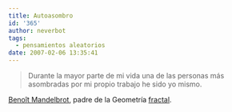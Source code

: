 ```yaml
---
title: Autoasombro
id: '365'
author: neverbot
tags:
  - pensamientos aleatorios
date: 2007-02-06 13:35:41
---
```


> Durante la mayor parte de mi vida una de las personas más asombradas por mi propio trabajo he sido yo mismo.

[Benoît Mandelbrot](http://en.wikipedia.org/wiki/Beno%C3%AEt_Mandelbrot), padre de la Geometría [fractal](http://en.wikipedia.org/wiki/Fractal).